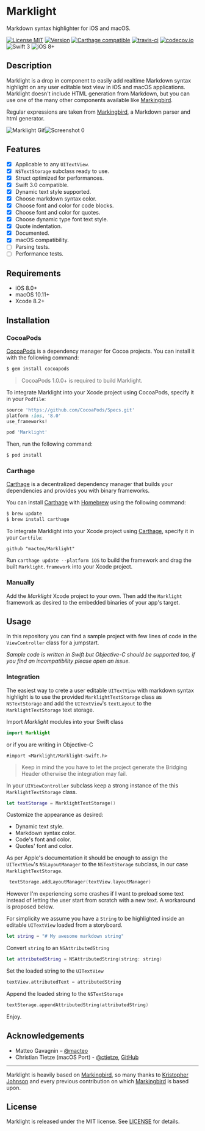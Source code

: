 # Marklight

Markdown syntax highlighter for iOS and macOS.

[![License MIT](https://img.shields.io/cocoapods/l/Marklight.svg)](https://raw.githubusercontent.com/macteo/marklight/master/LICENSE) 
[![Version](https://img.shields.io/cocoapods/v/Marklight.svg)](https://cocoapods.org/?q=marklight) 
[![Carthage compatible](https://img.shields.io/badge/Carthage-compatible-4BC51D.svg?style=flat)](https://github.com/Carthage/Carthage) 
[![travis-ci](https://travis-ci.org/macteo/Marklight.svg?branch=master)](https://travis-ci.org/macteo/Marklight)
[![codecov.io](https://codecov.io/github/macteo/Marklight/coverage.svg?branch=master)](https://codecov.io/github/macteo/Marklight?branch=master)
![Swift 3](https://img.shields.io/badge/language-Swift%203-EB7943.svg) ![iOS 8+](https://img.shields.io/badge/iOS-8+-EB7943.svg)

## Description

Marklight is a drop in component to easily add realtime Markdown syntax highlight on any user editable text view in iOS and macOS applications.
Marklight doesn't include HTML generation from Markdown, but you can use one of the many other components available like [Markingbird](https://github.com/kristopherjohnson/Markingbird).

Regular expressions are taken from [Markingbird](https://github.com/kristopherjohnson/Markingbird), a Markdown parser and html generator.

![Marklight Gif](https://raw.githubusercontent.com/macteo/Marklight/master/Assets/marklight.gif)![Screenshot 0](https://raw.githubusercontent.com/macteo/Marklight/master/Assets/screenshot-0.png)

## Features

- [x] Applicable to any `UITextView`.
- [x] `NSTextStorage` subclass ready to use.
- [x] Struct optimized for performances.
- [x] Swift 3.0 compatible.
- [x] Dynamic text style supported.
- [x] Choose markdown syntax color.
- [x] Choose font and color for code blocks.
- [x] Choose font and color for quotes.
- [x] Choose dynamic type font text style.
- [x] Quote indentation.
- [x] Documented.
- [x] macOS compatibility.
- [ ] Parsing tests.
- [ ] Performance tests.

## Requirements

- iOS 8.0+
- macOS 10.11+
- Xcode 8.2+

## Installation

### CocoaPods

[CocoaPods](http://cocoapods.org) is a dependency manager for Cocoa projects. You can install it with the following command:

```bash
$ gem install cocoapods
```

> CocoaPods 1.0.0+ is required to build Marklight.

To integrate Marklight into your Xcode project using CocoaPods, specify it in your `Podfile`:

```ruby
source 'https://github.com/CocoaPods/Specs.git'
platform :ios, '8.0'
use_frameworks!

pod 'Marklight'
```

Then, run the following command:

```bash
$ pod install
```

### Carthage

[Carthage](https://github.com/Carthage/Carthage) is a decentralized dependency manager that builds your dependencies and provides you with binary frameworks.

You can install [Carthage](https://github.com/Carthage/Carthage) with [Homebrew](http://brew.sh/) using the following command:

```bash
$ brew update
$ brew install carthage
```

To integrate Marklight into your Xcode project using [Carthage](https://github.com/Carthage/Carthage), specify it in your `Cartfile`:

```ogdl
github "macteo/Marklight"
```

Run `carthage update --platform iOS` to build the framework and drag the built `Marklight.framework` into your Xcode project.

### Manually

Add the *Marklight* Xcode project to your own. Then add the `Marklight` framework as desired to the embedded binaries of your app's target.

## Usage

In this repository you can find a sample project with few lines of code in the `ViewController` class for a jumpstart.

*Sample code is written in Swift but Objective-C should be supported too, if you find an incompatibility please open an issue.*

### Integration

The easiest way to crete a user editable `UITextView` with markdown syntax highlight is to use the provided `MarklightTextStorage` class as `NSTextStorage` and add the `UITextView`'s `textLayout` to the `MarklightTextStorage` text storage.

Import *Marklight* modules into your Swift class

```swift
import Marklight
```

or if you are writing in Objective-C

```objc
#import <Marklight/Marklight-Swift.h>
```

> Keep in mind the you have to let the project generate the Bridging Header otherwise the integration may fail.

In your `UIViewController` subclass keep a strong instance of the this `MarklightTextStorage` class.

```swift
let textStorage = MarklightTextStorage()
```

Customize the appearance as desired:

* Dynamic text style.
* Markdown syntax color.
* Code's font and color.
* Quotes' font and color.

As per Apple's documentation it should be enough to assign the `UITextView`'s `NSLayoutManager` to the `NSTextStorage` subclass, in our case `MarklightTextStorage`.

```swift
 textStorage.addLayoutManager(textView.layoutManager)
```
However I'm experiencing some crashes if I want to preload some text instead of letting the user start from scratch with a new text. A workaround is proposed below.

For simplicity we assume you have a `String` to be highlighted inside an editable `UITextView` loaded from a storyboard.

```swift
let string = "# My awesome markdown string"
```

Convert `string` to an `NSAttributedString`

```swift
let attributedString = NSAttributedString(string: string)
```

Set the loaded string to the `UITextView`

```swift
textView.attributedText = attributedString
```

Append the loaded string to the `NSTextStorage`

```swift
textStorage.appendAttributedString(attributedString)
```

Enjoy.

## Acknowledgements

* Matteo Gavagnin – [@macteo](https://twitter.com/macteo)
* Christian Tietze (macOS Port) - [@ctietze](https://twitter.com/ctietze), [GitHub](http://github.com/DivineDominion)

---

Marklight is heavily based on [Markingbird](https://github.com/kristopherjohnson/Markingbird), so many thanks to [Kristopher Johnson](http://undefinedvalue.com) and every previous contribution on which [Markingbird](https://github.com/kristopherjohnson/Markingbird) is based upon.

## License

Marklight is released under the MIT license. See [LICENSE](https://raw.githubusercontent.com/macteo/Marklight/master/LICENSE) for details.
